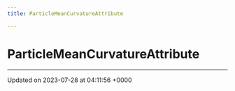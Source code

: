 ```yaml
---
title: ParticleMeanCurvatureAttribute

---
```


# ParticleMeanCurvatureAttribute





-------------------------------

Updated on 2023-07-28 at 04:11:56 +0000